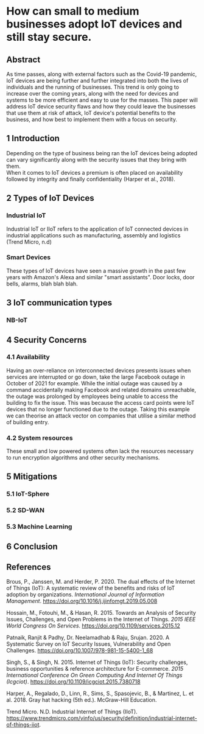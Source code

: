 # How can small to medium businesses adopt IoT  devices and still stay secure.

## Abstract

As time passes, along with external factors such as the Covid-19 pandemic, IoT devices are being further and further integrated into both the lives of individuals and the running of businesses. This trend is only going to increase over the coming years, along with the need for devices and systems to be more efficient and easy to use for the masses. This paper will address IoT device security flaws and how they could leave the businesses that use them at risk of attack, IoT device's potential benefits to the business, and how best to implement them with a focus on security.

## 1 Introduction

Depending on the type of business being ran the IoT devices being adopted can vary significantly along with the security issues that they bring with them.  
When it comes to IoT devices a premium is often placed on availability followed by integrity and finally  confidentiality (Harper et al., 2018).

## 2 Types of IoT Devices

### Industrial IoT

Industrial IoT or IIoT refers to the application of IoT connected devices in industrial applications such as manufacturing, assembly and logistics (Trend Micro, n.d)

### Smart Devices

These types of IoT devices have seen a massive growth in the past few years with Amazon's Alexa and similar "smart assistants". Door locks, door bells, alarms, blah blah blah.  

## 3 IoT communication types

### NB-IoT



## 4 Security Concerns

### 4.1 Availability

Having an over-reliance on interconnected devices presents issues when services are interrupted or go down, take the large Facebook outage in October of 2021 for example. While the initial outage was caused by a command accidentally making Facebook and related domains unreachable, the outage was prolonged by employees being unable to access the building to fix the issue. This was because the access card points were IoT devices that no longer functioned due to the outage. Taking this example we can theorise an attack vector on companies that utilise a similar method of building entry. 

### 4.2 System resources

These small and low powered systems often lack the resources necessary to run encryption algorithms and other security mechanisms.

## 5 Mitigations

### 5.1 IoT-Sphere

### 5.2 SD-WAN

### 5.3 Machine Learning

## 6 Conclusion

## References

Brous, P., Janssen, M. and Herder, P. 2020. The dual effects of the Internet of Things (IoT): A systematic review of the benefits and risks of IoT adoption by organizations. *International Journal of Information Management*. https://doi.org/10.1016/j.ijinfomgt.2019.05.008

Hossain, M., Fotouhi, M., & Hasan, R. 2015. Towards an Analysis of Security Issues, Challenges, and Open Problems in the Internet of Things. _2015 IEEE World Congress On Services_. https://doi.org/10.1109/services.2015.12

Patnaik, Ranjit & Padhy, Dr. Neelamadhab & Raju, Srujan. 2020. A Systematic Survey on IoT Security Issues, Vulnerability and Open Challenges. https://doi.org/10.1007/978-981-15-5400-1_68

Singh, S., & Singh, N. 2015. Internet of Things (IoT): Security challenges, business opportunities & reference architecture for E-commerce. _2015 International Conference On Green Computing And Internet Of Things (Icgciot)_. https://doi.org/10.1109/icgciot.2015.7380718

Harper, A., Regalado, D., Linn, R., Sims, S., Spasojevic, B., & Martinez, L. et al. 2018. Gray hat hacking (5th ed.). McGraw-Hill Education.

Trend Micro. N.D. Industrial Internet of Things (IIoT). https://www.trendmicro.com/vinfo/us/security/definition/industrial-internet-of-things-iiot.


